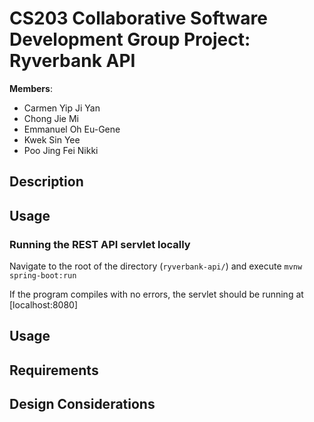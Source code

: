 # CS203 Collaborative Software Development Group Project: Ryverbank API

**Members**:

* Carmen Yip Ji Yan
* Chong Jie Mi
* Emmanuel Oh Eu-Gene
* Kwek Sin Yee
* Poo Jing Fei Nikki

## Description

## Usage

### Running the REST API servlet locally

Navigate to the root of the directory (`ryverbank-api/`) and execute `mvnw spring-boot:run`

If the program compiles with no errors, the servlet should be running at [localhost:8080] 

## Usage

## Requirements

## Design Considerations
